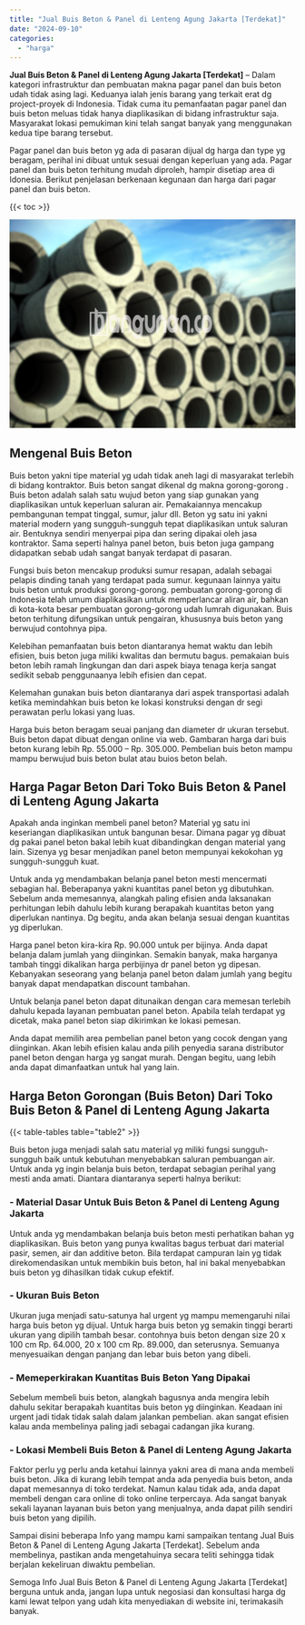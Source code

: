 ```yaml
---
title: "Jual Buis Beton & Panel di Lenteng Agung Jakarta [Terdekat]"
date: "2024-09-10"
categories: 
  - "harga"
---
```


**Jual Buis Beton & Panel di Lenteng Agung Jakarta \[Terdekat\]** – Dalam kategori infrastruktur dan pembuatan makna pagar panel dan buis beton udah tidak asing lagi. Keduanya ialah jenis barang yang terkait erat dg project-proyek di Indonesia. Tidak cuma itu pemanfaatan pagar panel dan buis beton meluas tidak hanya diaplikasikan di bidang infrastruktur saja. Masyarakat lokasi pemukiman kini telah sangat banyak yang menggunakan kedua tipe barang tersebut.

Pagar panel dan buis beton yg ada di pasaran dijual dg harga dan type yg beragam, perihal ini dibuat untuk sesuai dengan keperluan yang ada. Pagar panel dan buis beton terhitung mudah diproleh, hampir disetiap area di Idonesia. Berikut penjelasan berkenaan kegunaan dan harga dari pagar panel dan buis beton.

{{< toc >}}

![Jual Buis Beton & Panel di Lenteng Agung Jakarta [Terdekat]](/images/jual-panel-buis-beton-murah-61.png)

## Mengenal Buis Beton

Buis beton yakni tipe material yg udah tidak aneh lagi di masyarakat terlebih di bidang kontraktor. Buis beton sangat dikenal dg makna gorong-gorong . Buis beton adalah salah satu wujud beton yang siap gunakan yang diaplikasikan untuk keperluan saluran air. Pemakaiannya mencakup pembangunan tempat tinggal, sumur, jalur dll. Beton yg satu ini yakni material modern yang sungguh-sungguh tepat diaplikasikan untuk saluran air. Bentuknya sendiri menyerpai pipa dan sering dipakai oleh jasa kontraktor. Sama seperti halnya panel beton, buis beton juga gampang didapatkan sebab udah sangat banyak terdapat di pasaran.

Fungsi buis beton mencakup produksi sumur resapan, adalah sebagai pelapis dinding tanah yang terdapat pada sumur. kegunaan lainnya yaitu buis beton untuk produksi gorong-gorong. pembuatan gorong-gorong di Indonesia telah umum diaplikasikan untuk memperlancar aliran air, bahkan di kota-kota besar pembuatan gorong-gorong udah lumrah digunakan. Buis beton terhitung difungsikan untuk pengairan, khususnya buis beton yang berwujud contohnya pipa.

Kelebihan pemanfaatan buis beton diantaranya hemat waktu dan lebih efisien, buis beton juga miliki kwalitas dan bermutu bagus. pemakaian buis beton lebih ramah lingkungan dan dari aspek biaya tenaga kerja sangat sedikit sebab penggunaanya lebih efisien dan cepat.

Kelemahan gunakan buis beton diantaranya dari aspek transportasi adalah ketika memindahkan buis beton ke lokasi konstruksi dengan dr segi perawatan perlu lokasi yang luas.

Harga buis beton beragam seuai panjang dan diameter dr ukuran tersebut. Buis beton dapat dibuat dengan online via web. Gambaran harga dari buis beton kurang lebih Rp. 55.000 – Rp. 305.000. Pembelian buis beton mampu mampu berwujud buis beton bulat atau buios beton belah.

## Harga Pagar Beton Dari Toko Buis Beton & Panel di Lenteng Agung Jakarta

Apakah anda inginkan membeli panel beton? Material yg satu ini keseriangan diaplikasikan untuk bangunan besar. Dimana pagar yg dibuat dg pakai panel beton bakal lebih kuat dibandingkan dengan material yang lain. Sizenya yg besar menjadikan panel beton mempunyai kekokohan yg sungguh-sungguh kuat.

Untuk anda yg mendambakan belanja panel beton mesti mencermati sebagian hal. Beberapanya yakni kuantitas panel beton yg dibutuhkan. Sebelum anda memesannya, alangkah paling efisien anda laksanakan perhitungan lebih dahulu lebih kurang berapakah kuantitas beton yang diperlukan nantinya. Dg begitu, anda akan belanja sesuai dengan kuantitas yg diperlukan.

Harga panel beton kira-kira Rp. 90.000 untuk per bijinya. Anda dapat belanja dalam jumlah yang diinginkan. Semakin banyak, maka harganya tambah tinggi dikalikan harga perbijinya dr panel beton yg dipesan. Kebanyakan seseorang yang belanja panel beton dalam jumlah yang begitu banyak dapat mendapatkan discount tambahan.

Untuk belanja panel beton dapat ditunaikan dengan cara memesan terlebih dahulu kepada layanan pembuatan panel beton. Apabila telah terdapat yg dicetak, maka panel beton siap dikirimkan ke lokasi pemesan.

Anda dapat memilih area pembelian panel beton yang cocok dengan yang diinginkan. Akan lebih efisien kalau anda pilih penyedia sarana distributor panel beton dengan harga yg sangat murah. Dengan begitu, uang lebih anda dapat dimanfaatkan untuk hal yang lain.

## Harga Beton Gorongan (Buis Beton) Dari Toko Buis Beton & Panel di Lenteng Agung Jakarta

{{< table-tables table="table2" >}}

Buis beton juga menjadi salah satu material yg miliki fungsi sungguh-sungguh baik untuk kebutuhan menyebabkan saluran pembuangan air. Untuk anda yg ingin belanja buis beton, terdapat sebagian perihal yang mesti anda amati. Diantara diantaranya seperti halnya berikut:

### \- Material Dasar Untuk Buis Beton & Panel di Lenteng Agung Jakarta

Untuk anda yg mendambakan belanja buis beton mesti perhatikan bahan yg diaplikasikan. Buis beton yang punya kwalitas bagus terbuat dari material pasir, semen, air dan additive beton. Bila terdapat campuran lain yg tidak direkomendasikan untuk membikin buis beton, hal ini bakal menyebabkan buis beton yg dihasilkan tidak cukup efektif.

### \- Ukuran Buis Beton

Ukuran juga menjadi satu-satunya hal urgent yg mampu memengaruhi nilai harga buis beton yg dijual. Untuk harga buis beton yg semakin tinggi berarti ukuran yang dipilih tambah besar. contohnya buis beton dengan size 20 x 100 cm Rp. 64.000, 20 x 100 cm Rp. 89.000, dan seterusnya. Semuanya menyesuaikan dengan panjang dan lebar buis beton yang dibeli.

### \- Memeperkirakan Kuantitas Buis Beton Yang Dipakai

Sebelum membeli buis beton, alangkah bagusnya anda mengira lebih dahulu sekitar berapakah kuantitas buis beton yg diinginkan. Keadaan ini urgent jadi tidak tidak salah dalam jalankan pembelian. akan sangat efisien kalau anda membelinya paling jadi sebagai cadangan jika kurang.

### \- Lokasi Membeli Buis Beton & Panel di Lenteng Agung Jakarta

Faktor perlu yg perlu anda ketahui lainnya yakni area di mana anda membeli buis beton. Jika di kurang lebih tempat anda ada penyedia buis beton, anda dapat memesannya di toko terdekat. Namun kalau tidak ada, anda dapat membeli dengan cara online di toko online terpercaya. Ada sangat banyak sekali layanan layanan buis beton yang menjualnya, anda dapat pilih sendiri buis beton yang dipilih.

Sampai disini beberapa Info yang mampu kami sampaikan tentang Jual Buis Beton & Panel di Lenteng Agung Jakarta \[Terdekat\]. Sebelum anda membelinya, pastikan anda mengetahuinya secara teliti sehingga tidak berjalan kekeliruan diwaktu pembelian.

Semoga Info Jual Buis Beton & Panel di Lenteng Agung Jakarta \[Terdekat\] berguna untuk anda, jangan lupa untuk negosiasi dan konsultasi harga dg kami lewat telpon yang udah kita menyediakan di website ini, terimakasih banyak.
